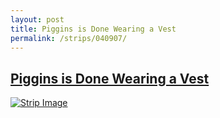 ```yaml
---
layout: post
title: Piggins is Done Wearing a Vest
permalink: /strips/040907/
---
```


## [Piggins is Done Wearing a Vest](/strips/040907/)

<a href='../images/ph040907.gif'><img src='../images/ph040907.gif' alt='Strip Image' /></a>


<!-- include copyright-strip.html -->